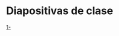 # Diapositivas de clase
[1-](https://drive.google.com/file/d/1wHVbaJxeK1ICHDDJ3cXFpDhef2HDRwxe/view?usp=sharing)

